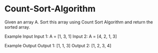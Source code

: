 # Count-Sort-Algorithm
Given an array A. Sort this array using Count Sort Algorithm and return the sorted array.

Example Input
Input 1:
A = [1, 3, 1]
Input 2:
A = [4, 2, 1, 3]



Example Output
Output 1:
[1, 1, 3]
Output 2:
[1, 2, 3, 4]
